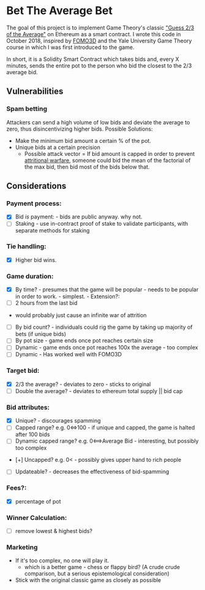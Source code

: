 # Bet The Average Bet 
The goal of this project is to implement Game Theory's classic ["Guess 2/3 of the Average"](https://en.wikipedia.org/wiki/Guess_2/3_of_the_average) on Ethereum as a smart contract. I wrote this code in October 2018, inspired by [FOMO3D](https://fomo3d.hostedwiki.co/pages/Fomo3D%20Explained) and the Yale University Game Theory course in which I was first introduced to the game.

In short, it is a Solidity Smart Contract which takes bids and, every X minutes, sends the entire pot to the person who bid the closest to the 2/3 average bid.

## Vulnerabilities
### Spam betting 
Attackers can send a high volume of low bids and deviate the average to zero, thus disincentivizing higher bids. 
Possible Solutions: 
* Make the minimum bid amount a certain % of the pot.
* Unique bids at a certain precision 
  * Possible attack vector = If bid amount is capped in order to prevent [attritional warfare](https://en.wikipedia.org/wiki/War_of_attrition_(game)), someone could bid the mean of the factorial of the max bid, then bid most of the bids below that.

## Considerations
### Payment process:
- [x] Bid _is_ payment: - bids are public anyway. why not.
- [ ] Staking -  use in-contract proof of stake to validate participants, with separate methods for staking 
### Tie handling:
- [x] Higher bid wins.
### Game duration:
- [x] By time? - presumes that the game will be popular - needs to be popular in order to work. - simplest. - Extension?:
- [ ] 2 hours from the last bid  
- would probably just cause an infinite war of attrition
- [ ] By bid count? - individuals could rig the game by taking up majority of bets (if unique bids)
- [ ] By pot size - game ends once pot reaches certain size
- [ ] Dynamic - game ends once pot reaches 100x the average - too complex
- [ ] Dynamic - Has worked well with FOMO3D
### Target bid:
- [x] 2/3 the average? - deviates to zero - sticks to original
- [ ] Double the average? - deviates to ethereum total supply || bid cap
### Bid attributes:
- [x] Unique? - discourages spamming
- [ ] Capped range? e.g. 0<=>100 - if unique and capped, the game is halted after 100 bids
- [ ] Dynamic capped range? e.g. 0<==>Average Bid - interesting, but possibly too complex
- [+] Uncapped? e.g. 0< - possibly gives upper hand to rich people
- [ ] Updateable? - decreases the effectiveness of bid-spamming
###  Fees?:
- [x] percentage of pot
###  Winner Calculation:
- [ ] remove lowest & highest bids?
### Marketing 
- If it's too complex, no one will play it.
  - which is a better game - chess or flappy bird? (A crude crude comparison, but a serious epistemological consideration)
- Stick with the original classic game as closely as possible
